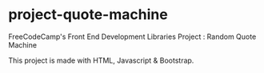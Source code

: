 # project-quote-machine
FreeCodeCamp's Front End Development Libraries Project : Random Quote Machine

This project is made with HTML, Javascript & Bootstrap.
